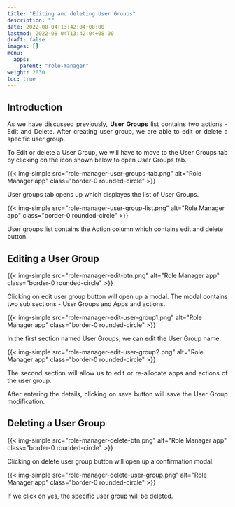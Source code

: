 ```yaml
---
title: "Editing and deleting User Groups"
description: ""
date: 2022-08-04T13:42:04+08:00
lastmod: 2022-08-04T13:42:04+08:00
draft: false
images: []
menu:
  apps:
    parent: "role-manager"
weight: 2030
toc: true
---
```


## Introduction

<p style="text-align: justify;">
As we have discussed previously, <b>User Groups</b> list contains two actions - Edit and Delete. After creating user group, we are able to edit or delete a specific user group.
</p>

<p style="text-align: justify;">
To Edit or delete a User Group, we will have to move to the User Groups tab by clicking on the icon shown below to open User Groups tab.
</p>

{{< img-simple src="role-manager-user-groups-tab.png" alt="Role Manager app" class="border-0 rounded-circle" >}}

User groups tab opens up which displayes the list of User Groups.

{{< img-simple src="role-manager-user-group-list.png" alt="Role Manager app" class="border-0 rounded-circle" >}}

User groups list contains the Action column which contains edit and delete button.

## Editing a User Group

{{< img-simple src="role-manager-edit-btn.png" alt="Role Manager app" class="border-0 rounded-circle" >}}

<p style="text-align: justify;">
Clicking on edit user group button will open up a modal. The modal contains two sub sections - User Groups and Apps and actions.
</p>

{{< img-simple src="role-manager-edit-user-group1.png" alt="Role Manager app" class="border-0 rounded-circle" >}}

In the first section named User Groups, we can edit the User Group name.

{{< img-simple src="role-manager-edit-user-group2.png" alt="Role Manager app" class="border-0 rounded-circle" >}}

<p style="text-align: justify;">
The second section will allow us to edit or re-allocate apps and actions of the user group.
</p>

<p style="text-align: justify;">
After entering the details, clicking on save button will save the User Group modification.
</p>

## Deleting a User Group

{{< img-simple src="role-manager-delete-btn.png" alt="Role Manager app" class="border-0 rounded-circle" >}}

Clicking on delete user group button will open up a confirmation modal.

{{< img-simple src="role-manager-delete-user-group.png" alt="Role Manager app" class="border-0 rounded-circle" >}}

If we click on yes, the specific user group will be deleted.
